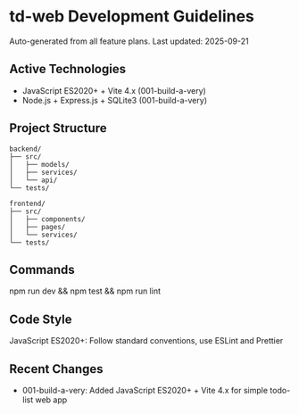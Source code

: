 # td-web Development Guidelines

Auto-generated from all feature plans. Last updated: 2025-09-21

## Active Technologies
- JavaScript ES2020+ + Vite 4.x (001-build-a-very)
- Node.js + Express.js + SQLite3 (001-build-a-very)

## Project Structure
```
backend/
├── src/
│   ├── models/
│   ├── services/
│   └── api/
└── tests/

frontend/
├── src/
│   ├── components/
│   ├── pages/
│   └── services/
└── tests/
```

## Commands
npm run dev && npm test && npm run lint

## Code Style
JavaScript ES2020+: Follow standard conventions, use ESLint and Prettier

## Recent Changes
- 001-build-a-very: Added JavaScript ES2020+ + Vite 4.x for simple todo-list web app

<!-- MANUAL ADDITIONS START -->
<!-- MANUAL ADDITIONS END -->
